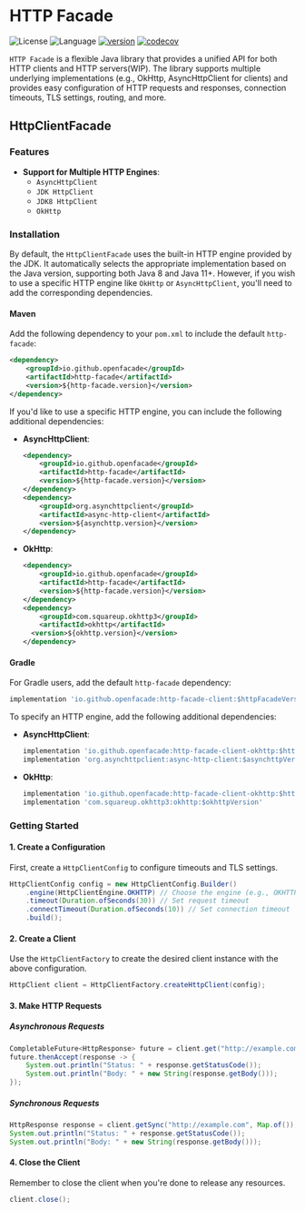 # HTTP Facade

![License](https://img.shields.io/badge/license-Apache2.0-green) ![Language](https://img.shields.io/badge/language-Java-blue.svg) [![version](https://img.shields.io/github/v/tag/openfacade/http-facade?label=release&color=blue)](https://github.com/openfacade/http-facade/releases) [![codecov](https://codecov.io/gh/openfacade/http-facade/branch/main/graph/badge.svg)](https://codecov.io/gh/openfacade/http-facade)

`HTTP Facade` is a flexible Java library that provides a unified API for both HTTP clients and HTTP servers(WIP). The library supports multiple underlying implementations (e.g., OkHttp, AsyncHttpClient for clients) and provides easy configuration of HTTP requests and responses, connection timeouts, TLS settings, routing, and more.

## HttpClientFacade

### Features

- **Support for Multiple HTTP Engines**:
    - `AsyncHttpClient`
    - `JDK HttpClient`
    - `JDK8 HttpClient`
    - `OkHttp`

### Installation

By default, the `HttpClientFacade` uses the built-in HTTP engine provided by the JDK. It automatically selects the appropriate implementation based on the Java version, supporting both Java 8 and Java 11+. However, if you wish to use a specific HTTP engine like `OkHttp` or `AsyncHttpClient`, you'll need to add the corresponding dependencies.

#### Maven

Add the following dependency to your `pom.xml` to include the default `http-facade`:

```xml
<dependency>
    <groupId>io.github.openfacade</groupId>
    <artifactId>http-facade</artifactId>
    <version>${http-facade.version}</version>
</dependency>
```

If you'd like to use a specific HTTP engine, you can include the following additional dependencies:

- **AsyncHttpClient**:

  ```xml
  <dependency>
      <groupId>io.github.openfacade</groupId>
      <artifactId>http-facade</artifactId>
      <version>${http-facade.version}</version>
  </dependency>
  <dependency>
      <groupId>org.asynchttpclient</groupId>
      <artifactId>async-http-client</artifactId>
      <version>${asynchttp.version}</version>
  </dependency>
  ```

- **OkHttp**:

  ```xml
  <dependency>
      <groupId>io.github.openfacade</groupId>
      <artifactId>http-facade</artifactId>
      <version>${http-facade.version}</version>
  </dependency>
  <dependency>
      <groupId>com.squareup.okhttp3</groupId>
      <artifactId>okhttp</artifactId>
    <version>${okhttp.version}</version>
  </dependency>
  ```

#### Gradle

For Gradle users, add the default `http-facade` dependency:

```groovy
implementation 'io.github.openfacade:http-facade-client:$httpFacadeVersion'
```

To specify an HTTP engine, add the following additional dependencies:

- **AsyncHttpClient**:

  ```groovy
  implementation 'io.github.openfacade:http-facade-client-okhttp:$httpFacadeVersion'
  implementation 'org.asynchttpclient:async-http-client:$asynchttpVersion'
   ```

- **OkHttp**:

  ```groovy
  implementation 'io.github.openfacade:http-facade-client-okhttp:$httpFacadeVersion'
  implementation 'com.squareup.okhttp3:okhttp:$okhttpVersion'
   ```

### Getting Started

#### 1. Create a Configuration

First, create a `HttpClientConfig` to configure timeouts and TLS settings.

```java
HttpClientConfig config = new HttpClientConfig.Builder()
    .engine(HttpClientEngine.OKHTTP) // Choose the engine (e.g., OKHTTP, ASYNC_HTTP_CLIENT, JDK)
    .timeout(Duration.ofSeconds(30)) // Set request timeout
    .connectTimeout(Duration.ofSeconds(10)) // Set connection timeout
    .build();
```

#### 2. Create a Client

Use the `HttpClientFactory` to create the desired client instance with the above configuration.

```java
HttpClient client = HttpClientFactory.createHttpClient(config);
```

#### 3. Make HTTP Requests

##### Asynchronous Requests

```java
CompletableFuture<HttpResponse> future = client.get("http://example.com", Map.of());
future.thenAccept(response -> {
    System.out.println("Status: " + response.getStatusCode());
    System.out.println("Body: " + new String(response.getBody()));
});
```

##### Synchronous Requests

```java
HttpResponse response = client.getSync("http://example.com", Map.of());
System.out.println("Status: " + response.getStatusCode());
System.out.println("Body: " + new String(response.getBody()));
```

#### 4. Close the Client

Remember to close the client when you're done to release any resources.

```java
client.close();
```
